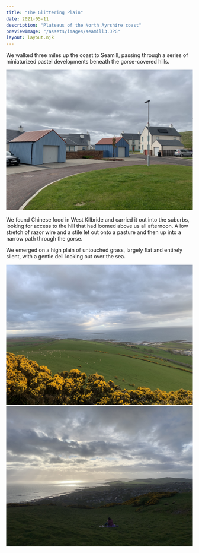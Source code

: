 ```yaml
---
title: "The Glittering Plain"
date: 2021-05-11
description: "Plateaus of the North Ayrshire coast"
previewImage: "/assets/images/seamill3.JPG"
layout: layout.njk
---
```

We walked three miles up the coast to Seamill, passing through a series of miniaturized pastel developments beneath the gorse-covered hills.

![](/assets/images/seamill1.JPG)

We found Chinese food in West Kilbride and carried it out into the suburbs, looking for access to the hill that had loomed above us all afternoon. A low stretch of razor wire and a stile let out onto a pasture and then up into a narrow path through the gorse.

We emerged on a high plain of untouched grass, largely flat and entirely silent, with a gentle dell looking out over the sea. 

![](/assets/images/seamill2.JPG)
![](/assets/images/seamill3.JPG)

